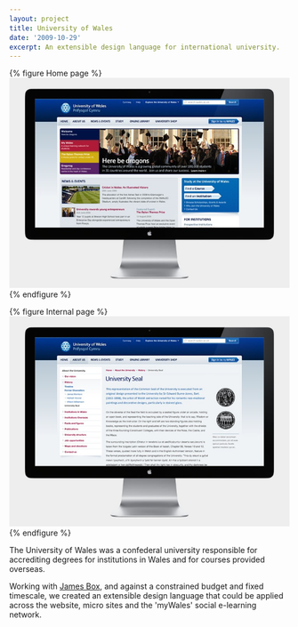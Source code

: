 ```yaml
---
layout: project
title: University of Wales
date: '2009-10-29'
excerpt: An extensible design language for international university.
---
```

{% figure Home page %}
![](/assets/images/projects/university_of_wales/0.jpg)
{% endfigure %}

{% figure Internal page %}
![](/assets/images/projects/university_of_wales/1.jpg)
{% endfigure %}

The University of Wales was a confederal university responsible for accrediting degrees for institutions in Wales and for courses provided overseas.

Working with [James Box][1], and against a constrained budget and fixed timescale, we created an extensible design language that could be applied across the website, micro sites and the 'myWales' social e-learning network.

[1]: http://clearleft.com/is/james-box/